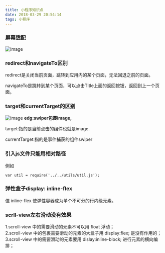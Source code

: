 ```yaml
---
title: 小程序知识点
date: 2018-03-29 20:54:14
tags: 小程序
---
```


### 屏幕适配

![image](https://note.youdao.com/yws/api/personal/file/WEBb9cc101bf5a657885fea88c07bcc1e32?method=download&shareKey=baf7ef815291a20bce05253e4f95dd0b)

### redirect和navigateTo区别

redirect是关闭当前页面，跳转到应用内的某个页面，无法回退之前的页面。

navigateTo是跳转到某个页面，可以点击Title上面的返回按钮，返回到上一个页面。

### target和currentTarget的区别

![image](https://note.youdao.com/yws/api/personal/file/WEB946889212246dda608ce7f6099f1b261?method=download&shareKey=29fcbea49b6a1bb026bcf4cd3c28ba43)
**edg:swiper包裹image,**

target:指的是当前点击的组件也就是image.

currentTarget:指的是事件捕获的组件swiper

### 引入js文件只能用相对路径

例如
```
var util = require('../../utils/util.js');
```

### 弹性盒子display: inline-flex

值 inline-flex 使弹性容器成为单个不可分的行内级元素。

### scrll-view左右滑动没有效果

1.scroll-view 中的需要滑动的元素不可以用 float 浮动；  
2.scroll-view 中的包裹需要滑动的元素的大盒子用 display:flex; 是没有作用的；
3.scroll-view 中的需要滑动的元素要用 dislay:inline-block; 进行元素的横向编排；
